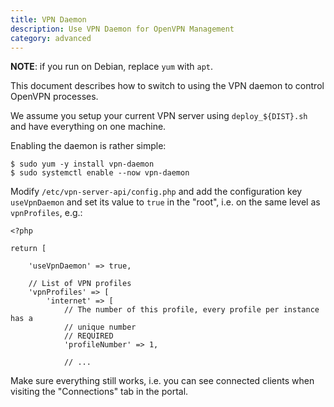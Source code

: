 ```yaml
---
title: VPN Daemon
description: Use VPN Daemon for OpenVPN Management
category: advanced
---
```


**NOTE**: if you run on Debian, replace `yum` with `apt`.

This document describes how to switch to using the VPN daemon to control 
OpenVPN processes. 

We assume you setup your current VPN server using `deploy_${DIST}.sh` and have 
everything on one machine.

Enabling the daemon is rather simple:

    $ sudo yum -y install vpn-daemon
    $ sudo systemctl enable --now vpn-daemon

Modify `/etc/vpn-server-api/config.php` and add the configuration key 
`useVpnDaemon` and set its value to `true` in the "root", i.e. on the same 
level as `vpnProfiles`, e.g.:

    <?php

    return [

        'useVpnDaemon' => true,

        // List of VPN profiles
        'vpnProfiles' => [
            'internet' => [
                // The number of this profile, every profile per instance has a 
                // unique number
                // REQUIRED
                'profileNumber' => 1,

                // ...

Make sure everything still works, i.e. you can see connected clients when 
visiting the "Connections" tab in the portal.
